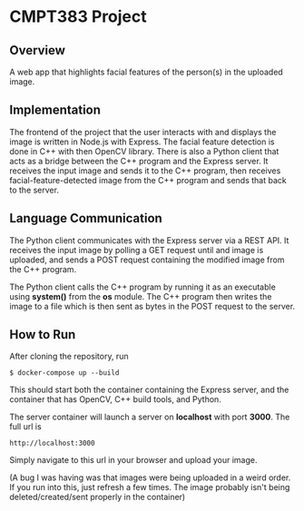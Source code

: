 # CMPT383 Project

## Overview

A web app that highlights facial features of the person(s) in the uploaded image. 

## Implementation

The frontend of the project that the user interacts with and displays the image is written in Node.js with Express. The facial feature detection is done in C++ with then OpenCV library. There is also a Python client that acts as a bridge between the C++ program and the Express server. It receives the input image and sends it to the C++ program, then receives facial-feature-detected image from the C++ program and sends that back to the server.

## Language Communication

The Python client communicates with the Express server via a REST API. It receives the input image by polling a GET request until and image is uploaded, and sends a POST request containing the modified image from the C++ program.

The Python client calls the C++ program by running it as an executable using **system()** from the **os** module. The C++ program then writes the image to a file which is then sent as bytes in the POST request to the server.

## How to Run
After cloning the repository, run
```
$ docker-compose up --build
```
This should start both the container containing the Express server, and the container that has OpenCV, C++ build tools, and Python. 

The server container will launch a server on **localhost** with port **3000**. The full url is
```
http://localhost:3000
```
Simply navigate to this url in your browser and upload your image.

(A bug I was having was that images were being uploaded in a weird order. If you run into this, just refresh a few times. The image probably isn't being deleted/created/sent properly in the container)